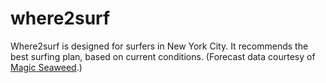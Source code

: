 # where2surf
Where2surf is designed for surfers in New York City. It recommends the best surfing plan, based on current conditions. (Forecast data courtesy of [Magic Seaweed](www.magicseaweed.com).)

